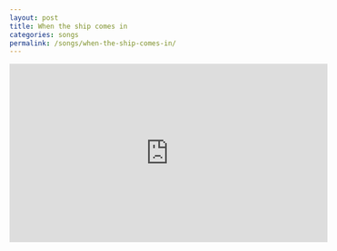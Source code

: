 ```yaml
---
layout: post
title: When the ship comes in
categories: songs
permalink: /songs/when-the-ship-comes-in/
---
```


<div class="youtube-embed-container">
	<iframe width="560" height="315" src="https://www.youtube.com/embed/mXS630d5Q6o" title="YouTube video player" frameborder="0" allow="accelerometer; autoplay; clipboard-write; encrypted-media; gyroscope; picture-in-picture" allowfullscreen></iframe>
</div>
